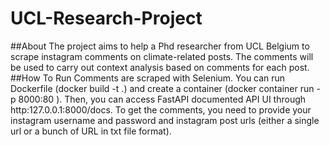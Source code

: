 # UCL-Research-Project
##About
The project aims to help a Phd researcher from UCL Belgium to scrape instagram comments on climate-related posts. The comments will be used to carry out
context analysis based on comments for each post.
##How To Run
Comments are scraped with Selenium. You can run Dockerfile (docker build -t <your image name> .) and create a container (docker container run -p 8000:80 <your Docker image name>). Then, you can access FastAPI documented API UI through http:127.0.0.1:8000/docs. To get the comments, you need to provide your instagram username and password and instagram post urls (either a single url or a bunch of URL in txt file format). 
